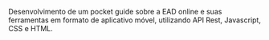 Desenvolvimento de um pocket guide sobre a EAD online e suas ferramentas em formato de aplicativo móvel, utilizando API Rest, Javascript, CSS e HTML.

